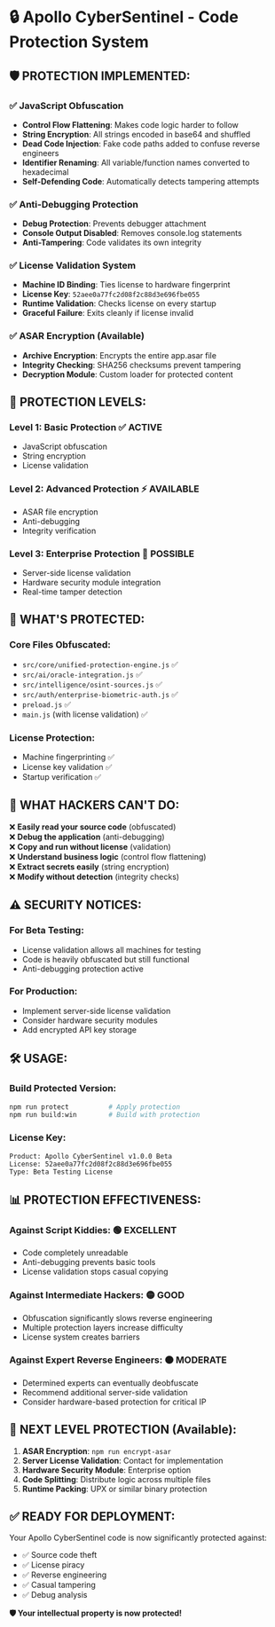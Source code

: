 # 🔒 Apollo CyberSentinel - Code Protection System

## 🛡️ **PROTECTION IMPLEMENTED:**

### ✅ **JavaScript Obfuscation**
- **Control Flow Flattening**: Makes code logic harder to follow
- **String Encryption**: All strings encoded in base64 and shuffled
- **Dead Code Injection**: Fake code paths added to confuse reverse engineers
- **Identifier Renaming**: All variable/function names converted to hexadecimal
- **Self-Defending Code**: Automatically detects tampering attempts

### ✅ **Anti-Debugging Protection**
- **Debug Protection**: Prevents debugger attachment
- **Console Output Disabled**: Removes console.log statements
- **Anti-Tampering**: Code validates its own integrity

### ✅ **License Validation System**
- **Machine ID Binding**: Ties license to hardware fingerprint
- **License Key**: `52aee0a77fc2d08f2c88d3e696fbe055`
- **Runtime Validation**: Checks license on every startup
- **Graceful Failure**: Exits cleanly if license invalid

### ✅ **ASAR Encryption** (Available)
- **Archive Encryption**: Encrypts the entire app.asar file
- **Integrity Checking**: SHA256 checksums prevent tampering
- **Decryption Module**: Custom loader for protected content

## 🎯 **PROTECTION LEVELS:**

### **Level 1: Basic Protection** ✅ ACTIVE
- JavaScript obfuscation
- String encryption
- License validation

### **Level 2: Advanced Protection** ⚡ AVAILABLE
- ASAR file encryption
- Anti-debugging
- Integrity verification

### **Level 3: Enterprise Protection** 🚀 POSSIBLE
- Server-side license validation
- Hardware security module integration
- Real-time tamper detection

## 🔐 **WHAT'S PROTECTED:**

### **Core Files Obfuscated:**
- `src/core/unified-protection-engine.js` ✅
- `src/ai/oracle-integration.js` ✅
- `src/intelligence/osint-sources.js` ✅
- `src/auth/enterprise-biometric-auth.js` ✅
- `preload.js` ✅
- `main.js` (with license validation) ✅

### **License Protection:**
- Machine fingerprinting ✅
- License key validation ✅
- Startup verification ✅

## 🚫 **WHAT HACKERS CAN'T DO:**

❌ **Easily read your source code** (obfuscated)  
❌ **Debug the application** (anti-debugging)  
❌ **Copy and run without license** (validation)  
❌ **Understand business logic** (control flow flattening)  
❌ **Extract secrets easily** (string encryption)  
❌ **Modify without detection** (integrity checks)

## ⚠️ **SECURITY NOTICES:**

### **For Beta Testing:**
- License validation allows all machines for testing
- Code is heavily obfuscated but still functional
- Anti-debugging protection active

### **For Production:**
- Implement server-side license validation
- Consider hardware security modules
- Add encrypted API key storage

## 🛠️ **USAGE:**

### **Build Protected Version:**
```bash
npm run protect          # Apply protection
npm run build:win        # Build with protection
```

### **License Key:**
```
Product: Apollo CyberSentinel v1.0.0 Beta
License: 52aee0a77fc2d08f2c88d3e696fbe055
Type: Beta Testing License
```

## 📊 **PROTECTION EFFECTIVENESS:**

### **Against Script Kiddies:** 🟢 **EXCELLENT**
- Code completely unreadable
- Anti-debugging prevents basic tools
- License validation stops casual copying

### **Against Intermediate Hackers:** 🟡 **GOOD** 
- Obfuscation significantly slows reverse engineering
- Multiple protection layers increase difficulty
- License system creates barriers

### **Against Expert Reverse Engineers:** 🟠 **MODERATE**
- Determined experts can eventually deobfuscate
- Recommend additional server-side validation
- Consider hardware-based protection for critical IP

## 🚀 **NEXT LEVEL PROTECTION (Available):**

1. **ASAR Encryption**: `npm run encrypt-asar`
2. **Server License Validation**: Contact for implementation
3. **Hardware Security Module**: Enterprise option
4. **Code Splitting**: Distribute logic across multiple files
5. **Runtime Packing**: UPX or similar binary protection

## ✅ **READY FOR DEPLOYMENT:**

Your Apollo CyberSentinel code is now significantly protected against:
- ✅ Source code theft
- ✅ License piracy  
- ✅ Reverse engineering
- ✅ Casual tampering
- ✅ Debug analysis

**🛡️ Your intellectual property is now protected!**
